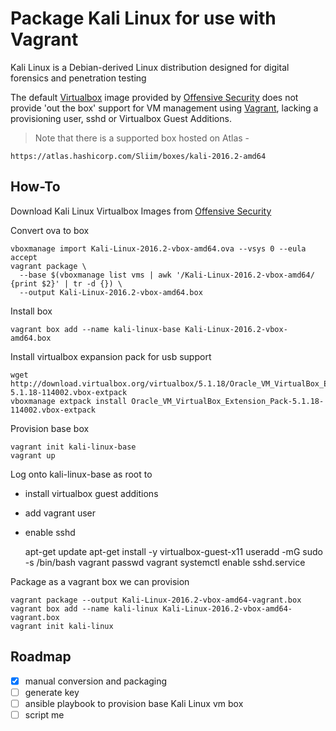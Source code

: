 # Package Kali Linux for use with Vagrant

Kali Linux is a Debian-derived Linux distribution designed for digital
forensics and penetration testing

The default [Virtualbox](https://www.virtualbox.org/) image provided by
[Offensive Security](https://www.offensive-security.com) does not provide 'out
the box' support for VM management using [Vagrant](https://www.vagrantup.com/),
lacking a provisioning user, sshd or Virtualbox Guest Additions.

> Note that there is a supported box hosted on Atlas -

    https://atlas.hashicorp.com/Sliim/boxes/kali-2016.2-amd64

## How-To

Download Kali Linux Virtualbox Images from [Offensive Security](https://www.offensive-security.com/kali-linux-vmware-virtualbox-image-download/)

Convert ova to box

    vboxmanage import Kali-Linux-2016.2-vbox-amd64.ova --vsys 0 --eula accept
    vagrant package \
      --base $(vboxmanage list vms | awk '/Kali-Linux-2016.2-vbox-amd64/ {print $2}' | tr -d {}) \
      --output Kali-Linux-2016.2-vbox-amd64.box

Install box

    vagrant box add --name kali-linux-base Kali-Linux-2016.2-vbox-amd64.box

Install virtualbox expansion pack for usb support

    wget http://download.virtualbox.org/virtualbox/5.1.18/Oracle_VM_VirtualBox_Extension_Pack-5.1.18-114002.vbox-extpack
    vboxmanage extpack install Oracle_VM_VirtualBox_Extension_Pack-5.1.18-114002.vbox-extpack

Provision base box

    vagrant init kali-linux-base
    vagrant up

Log onto kali-linux-base as root to

- install virtualbox guest additions
- add vagrant user
- enable sshd

    apt-get update
    apt-get install -y virtualbox-guest-x11
    useradd -mG sudo -s /bin/bash vagrant
    passwd vagrant
    systemctl enable sshd.service

Package as a vagrant box we can provision

    vagrant package --output Kali-Linux-2016.2-vbox-amd64-vagrant.box
    vagrant box add --name kali-linux Kali-Linux-2016.2-vbox-amd64-vagrant.box
    vagrant init kali-linux

## Roadmap

- [x] manual conversion and packaging
- [ ] generate key
- [ ] ansible playbook to provision base Kali Linux vm box
- [ ] script me

